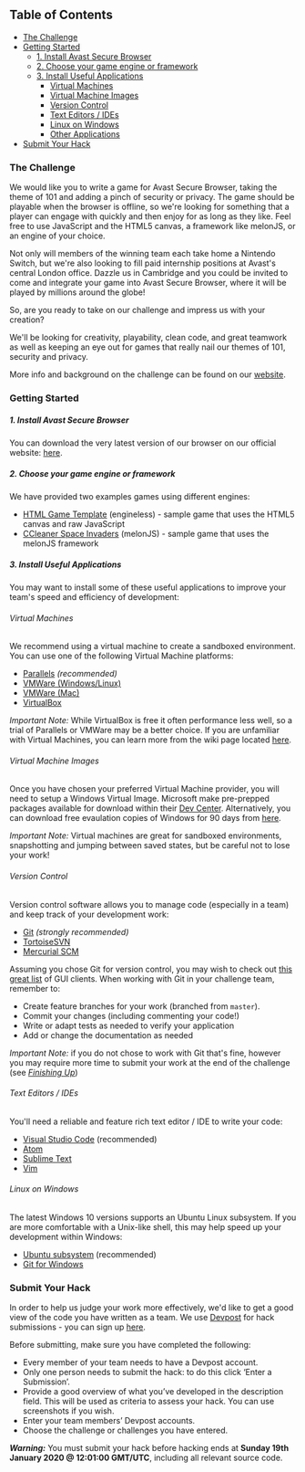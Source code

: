 ## Table of Contents

  - [The Challenge](#the-challenge)
  - [Getting Started](#getting-started)
      - [1. Install Avast Secure Browser](#1-install-avast-secure-browser)
      - [2. Choose your game engine or framework](#2-choose-your-game-engine-or-framework)
      - [3. Install Useful Applications](#3-install-useful-applications)
        - [Virtual Machines](#virtual-machines)
        - [Virtual Machine Images](#virtual-machine-images)
        - [Version Control](#version-control)
        - [Text Editors / IDEs](#text-editors--ides)
        - [Linux on Windows](#linux-on-windows)
        - [Other Applications](#other-applications)
  - [Submit Your Hack](#submit-your-hack)

### The Challenge

We would like you to write a game for Avast Secure Browser, taking the theme of 101 and adding a pinch of security or privacy. The game should be playable when the browser is offline, so we're looking for something that a player can engage with quickly and then enjoy for as long as they like. Feel free to use JavaScript and the HTML5 canvas, a framework like melonJS, or an engine of your choice.

Not only will members of the winning team each take home a Nintendo Switch, but we're also looking to fill paid internship positions at Avast's central London office. Dazzle us in Cambridge and you could be invited to come and integrate your game into Avast Secure Browser, where it will be played by millions around the globe!

So, are you ready to take on our challenge and impress us with your creation?

We'll be looking for creativity, playability, clean code, and great teamwork as well as keeping an eye out for games that really nail our themes of 101, security and privacy.

More info and background on the challenge can be found on our [website](https://hc2020.avastbrowser.com/).

### Getting Started

##### 1. Install Avast Secure Browser

You can download the very latest version of our browser on our official website: [here](https://www.avast.com/secure-browser).

##### 2. Choose your game engine or framework

We have provided two examples games using different engines:

- [HTML Game Template](https://github.com/avast/hc2020-challenge/tree/master/HTML%20Game%20Template) (engineless) - sample game that uses the HTML5 canvas and raw JavaScript
- [CCleaner Space Invaders](https://github.com/avast/hc2020-challenge/tree/master/melonjs) (melonJS) - sample game that uses the melonJS framework

##### 3. Install Useful Applications

You may want to install some of these useful applications to improve your team's speed and efficiency of development:

###### Virtual Machines

We recommend using a virtual machine to create a sandboxed environment. You can use one of the following Virtual Machine platforms:

-   [Parallels](https://www.parallels.com/products/desktop/download/) _(recommended)_
-   [VMWare (Windows/Linux)](https://www.vmware.com/uk/products/workstation-pro/workstation-pro-evaluation.html)
-   [VMWare (Mac)](https://www.vmware.com/uk/products/fusion/fusion-evaluation.html)
-   [VirtualBox](https://www.virtualbox.org/wiki/Downloads)

_Important Note:_ While VirtualBox is free it often performance less well, so a trial of Parallels or VMWare may be a better choice. If you are unfamiliar with Virtual Machines, you can learn more from the wiki page located [here](https://en.wikipedia.org/wiki/Virtual_machine).

###### Virtual Machine Images

Once you have chosen your preferred Virtual Machine provider, you will need to setup a Windows Virtual Image. Microsoft make pre-prepped packages available for download within their [Dev Center](https://developer.microsoft.com/en-us/windows/downloads/virtual-machines). Alternatively, you can download free evaulation copies of Windows for 90 days from [here](https://www.microsoft.com/en-us/evalcenter/evaluate-windows-10-enterprise).

_Important Note:_ Virtual machines are great for sandboxed environments, snapshotting and jumping between saved states, but be careful not to lose your work!

###### Version Control

Version control software allows you to manage code (especially in a team) and keep track of your development work:

-   [Git](https://git-scm.com/) _(strongly recommended)_
-   [TortoiseSVN](https://tortoisesvn.net/)
-   [Mercurial SCM](https://www.mercurial-scm.org/)

Assuming you chose Git for version control, you may wish to check out [this great list](https://git-scm.com/downloads/guis) of GUI clients. When working with Git in your challenge team, remember to:

-   Create feature branches for your work (branched from `master`).
-   Commit your changes (including commenting your code!)
-   Write or adapt tests as needed to verify your application
-   Add or change the documentation as needed

_Important Note:_ if you do not chose to work with Git that's fine, however you may require more time to submit your work at the end of the challenge (see _[Finishing Up](#finishing-up)_)

###### Text Editors / IDEs

You'll need a reliable and feature rich text editor / IDE to write your code:

-   [Visual Studio Code](https://code.visualstudio.com/) (recommended)
-   [Atom](https://atom.io/)
-   [Sublime Text](https://www.sublimetext.com/)
-   [Vim](https://www.vim.org/)

###### Linux on Windows

The latest Windows 10 versions supports an Ubuntu Linux subsystem. If you are more comfortable with a Unix-like shell, this may help speed up your development within Windows:

-   [Ubuntu subsystem](https://tutorials.ubuntu.com/tutorial/tutorial-ubuntu-on-windows#0) (recommended)
-   [Git for Windows](https://gitforwindows.org/)

### Submit Your Hack

In order to help us judge your work more effectively, we'd like to get a good view of the code you have written as a team. We use [Devpost](https://ternary.devpost.com/) for hack submissions - you can sign up [here](https://secure.devpost.com/users/register?ref_content=signup_avast&ref_feature=signup&ref_medium=github).

Before submitting, make sure you have completed the following:

- Every member of your team needs to have a Devpost account.
- Only one person needs to submit the hack: to do this click ‘Enter a Submission’.
- Provide a good overview of what you’ve developed in the description field. This will be used as criteria to assess your hack. You can use screenshots if you wish.
- Enter your team members’ Devpost accounts.
- Choose the challenge or challenges you have entered.

***Warning:*** You must submit your hack before hacking ends at **Sunday 19th January 2020 @ 12:01:00 GMT/UTC**, including all relevant source code.
